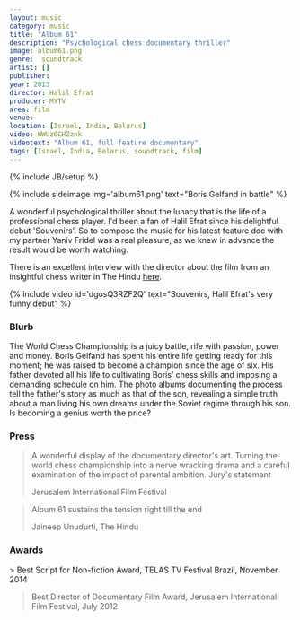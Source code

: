 ```yaml
---
layout: music
category: music
title: "Album 61"
description: "Psychological chess documentary thriller"
image: album61.png
genre:	soundtrack
artist: []
publisher: 
year: 2013
director: Halil Efrat  
producer: MYTV
area: film
venue: 
location: [Israel, India, Belarus]
video: WWUz0CHZznk
videotext: "Album 61, full feature documentary"
tags: [Israel, India, Belarus, soundtrack, film]
---
```

{% include JB/setup %}

{% include sideimage img='album61.png' text="Boris Gelfand in battle" %}

A wonderful psychological thriller about the lunacy that is the life of a professional chess player. I'd been a fan of Halil Efrat since his delightful debut 'Souvenirs'. So to compose the music for his latest feature doc with my partner Yaniv Fridel was a real pleasure, as we knew in advance the result would be worth watching.

There is an excellent interview with the director about the film from an insightful chess writer in The Hindu <a href="http://www.thehindubusinessline.com/blink/play/border-of-order-and-chaos/article6574022.ece">here</a>.

{% include video id='dgosQ3RZF2Q' text="Souvenirs, Halil Efrat's very funny debut" %}

<h3>Blurb</h3>
The World Chess Championship is a juicy battle, rife with passion, power and money. Boris Gelfand has spent his entire life getting ready for this moment; he was raised to become a champion since the age of six. His father devoted all his life to cultivating Boris’ chess skills and imposing a demanding schedule on him. The photo albums documenting the process tell the father's story as much as that of the son, revealing a simple truth about a man living his own dreams under the Soviet regime through his son. Is becoming a genius worth the price?

<h3>Press</h3>
<blockquote>
<p>A wonderful display of the documentary director's art. Turning the world chess championship into a nerve wracking drama and a careful examination of the impact of parental ambition. Jury's statement</p>
<footer>Jerusalem International Film Festival</footer></blockquote>

<blockquote>
	<p>
Album 61 sustains the tension right till the end
</p>
<footer>Jaineep Unudurti, The Hindu</footer>
</blockquote>
<h3>Awards</h3>
> Best Script for Non-fiction Award, TELAS TV Festival Brazil, November 2014 

> Best Director of Documentary Film Award, Jerusalem International Film Festival, July 2012   
